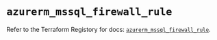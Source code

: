 # `azurerm_mssql_firewall_rule`

Refer to the Terraform Registory for docs: [`azurerm_mssql_firewall_rule`](https://www.terraform.io/docs/providers/azurerm/r/mssql_firewall_rule).
